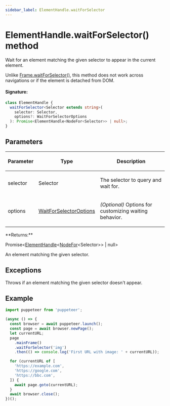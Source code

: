 ```yaml
---
sidebar_label: ElementHandle.waitForSelector
---
```


# ElementHandle.waitForSelector() method

Wait for an element matching the given selector to appear in the current element.

Unlike [Frame.waitForSelector()](./puppeteer.frame.waitforselector.md), this method does not work across navigations or if the element is detached from DOM.

#### Signature:

```typescript
class ElementHandle {
  waitForSelector<Selector extends string>(
    selector: Selector,
    options?: WaitForSelectorOptions
  ): Promise<ElementHandle<NodeFor<Selector>> | null>;
}
```

## Parameters

<table><thead><tr><th>

Parameter

</th><th>

Type

</th><th>

Description

</th></tr></thead>
<tbody><tr><td>

selector

</td><td>

Selector

</td><td>

The selector to query and wait for.

</td></tr>
<tr><td>

options

</td><td>

[WaitForSelectorOptions](./puppeteer.waitforselectoroptions.md)

</td><td>

_(Optional)_ Options for customizing waiting behavior.

</td></tr>
</tbody></table>
**Returns:**

Promise&lt;[ElementHandle](./puppeteer.elementhandle.md)&lt;[NodeFor](./puppeteer.nodefor.md)&lt;Selector&gt;&gt; \| null&gt;

An element matching the given selector.

## Exceptions

Throws if an element matching the given selector doesn't appear.

## Example

```ts
import puppeteer from 'puppeteer';

(async () => {
  const browser = await puppeteer.launch();
  const page = await browser.newPage();
  let currentURL;
  page
    .mainFrame()
    .waitForSelector('img')
    .then(() => console.log('First URL with image: ' + currentURL));

  for (currentURL of [
    'https://example.com',
    'https://google.com',
    'https://bbc.com',
  ]) {
    await page.goto(currentURL);
  }
  await browser.close();
})();
```
